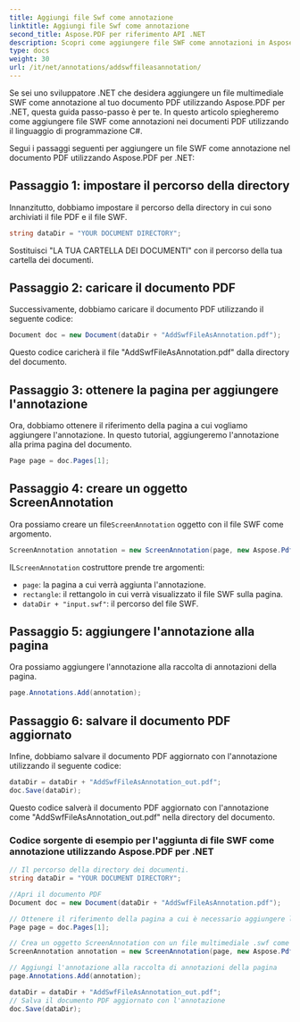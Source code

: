 ```yaml
---
title: Aggiungi file Swf come annotazione
linktitle: Aggiungi file Swf come annotazione
second_title: Aspose.PDF per riferimento API .NET
description: Scopri come aggiungere file SWF come annotazioni in Aspose.PDF per .NET con questa guida dettagliata.
type: docs
weight: 30
url: /it/net/annotations/addswffileasannotation/
---
```

Se sei uno sviluppatore .NET che desidera aggiungere un file multimediale SWF come annotazione al tuo documento PDF utilizzando Aspose.PDF per .NET, questa guida passo-passo è per te. In questo articolo spiegheremo come aggiungere file SWF come annotazioni nei documenti PDF utilizzando il linguaggio di programmazione C#. 

Segui i passaggi seguenti per aggiungere un file SWF come annotazione nel documento PDF utilizzando Aspose.PDF per .NET:

## Passaggio 1: impostare il percorso della directory

Innanzitutto, dobbiamo impostare il percorso della directory in cui sono archiviati il file PDF e il file SWF. 

```csharp
string dataDir = "YOUR DOCUMENT DIRECTORY";
```

Sostituisci "LA TUA CARTELLA DEI DOCUMENTI" con il percorso della tua cartella dei documenti.

## Passaggio 2: caricare il documento PDF

Successivamente, dobbiamo caricare il documento PDF utilizzando il seguente codice:

```csharp
Document doc = new Document(dataDir + "AddSwfFileAsAnnotation.pdf");
```

Questo codice caricherà il file "AddSwfFileAsAnnotation.pdf" dalla directory del documento.

## Passaggio 3: ottenere la pagina per aggiungere l'annotazione

Ora, dobbiamo ottenere il riferimento della pagina a cui vogliamo aggiungere l'annotazione. In questo tutorial, aggiungeremo l'annotazione alla prima pagina del documento.

```csharp
Page page = doc.Pages[1];
```

## Passaggio 4: creare un oggetto ScreenAnnotation

 Ora possiamo creare un file`ScreenAnnotation` oggetto con il file SWF come argomento.

```csharp
ScreenAnnotation annotation = new ScreenAnnotation(page, new Aspose.Pdf.Rectangle(0, 400, 600, 700), dataDir + "input.swf");
```

 IL`ScreenAnnotation` costruttore prende tre argomenti:

- `page`: la pagina a cui verrà aggiunta l'annotazione.
- `rectangle`: il rettangolo in cui verrà visualizzato il file SWF sulla pagina.
- `dataDir + "input.swf"`: il percorso del file SWF.

## Passaggio 5: aggiungere l'annotazione alla pagina

Ora possiamo aggiungere l'annotazione alla raccolta di annotazioni della pagina.

```csharp
page.Annotations.Add(annotation);
```

## Passaggio 6: salvare il documento PDF aggiornato

Infine, dobbiamo salvare il documento PDF aggiornato con l'annotazione utilizzando il seguente codice:

```csharp
dataDir = dataDir + "AddSwfFileAsAnnotation_out.pdf";
doc.Save(dataDir);
```

Questo codice salverà il documento PDF aggiornato con l'annotazione come "AddSwfFileAsAnnotation_out.pdf" nella directory del documento.

### Codice sorgente di esempio per l'aggiunta di file SWF come annotazione utilizzando Aspose.PDF per .NET

```csharp
// Il percorso della directory dei documenti.
string dataDir = "YOUR DOCUMENT DIRECTORY";

//Apri il documento PDF
Document doc = new Document(dataDir + "AddSwfFileAsAnnotation.pdf");

// Ottenere il riferimento della pagina a cui è necessario aggiungere l'annotazione
Page page = doc.Pages[1];

// Crea un oggetto ScreenAnnotation con un file multimediale .swf come argomento
ScreenAnnotation annotation = new ScreenAnnotation(page, new Aspose.Pdf.Rectangle(0, 400, 600, 700), dataDir + "input.swf");

// Aggiungi l'annotazione alla raccolta di annotazioni della pagina
page.Annotations.Add(annotation);

dataDir = dataDir + "AddSwfFileAsAnnotation_out.pdf";
// Salva il documento PDF aggiornato con l'annotazione
doc.Save(dataDir);
```        
